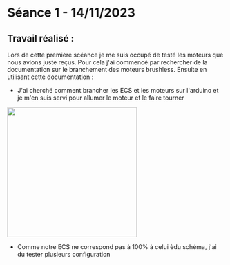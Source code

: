 # **Séance 1 - 14/11/2023**
## Travail réalisé :

Lors de cette première scéance je me suis occupé de testé les moteurs que nous avions juste reçus.
Pour cela j'ai commencé par rechercher de la documentation sur le branchement des moteurs brushless. 
Ensuite en utilisant cette documentation :
  - J'ai cherché comment brancher les ECS et les moteurs sur l'arduino et je m'en suis servi pour 
  allumer le moteur et le faire tourner

  <img src="Images/Schéma.png" width="300">

  - Comme notre ECS ne correspond pas à 100% à celui èdu schéma, j'ai du tester plusieurs configuration
